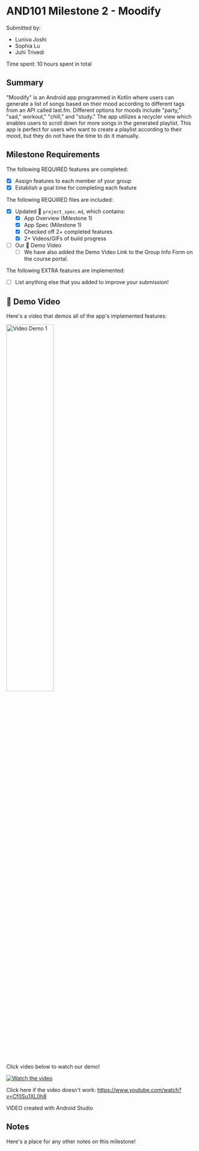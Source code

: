 <!-- (This is a comment) INSTRUCTIONS: Go through this page and fill out any **bolded** entries with their correct values.-->

# AND101 Milestone 2 - Moodify

Submitted by:
- Luniva Joshi
- Sophia Lu
- Juhi Trivedi

Time spent: 10 hours spent in total

## Summary

"Moodify" is an Android app programmed in Kotlin where users can generate a list of songs based on their mood according to different tags from an API called last.fm. Different options for moods include "party," "sad," workout," "chill," and "study." The app utilizes a recycler view which enables users to scroll down for more songs in the generated playlist. This app is perfect for users who want to create a playlist according to their mood, but they do not have the time to do it manually.



## Milestone Requirements

<!-- Please be sure to change the [ ] to [x] for any features you completed.  If a feature is not checked [x], you might miss the points for that item! -->

The following REQUIRED features are completed:

- [x] Assign features to each member of your group
- [x] Establish a goal time for completing each feature

The following REQUIRED files are included:

- [x] Updated 📄 `project_spec.md`, which contains:
  - [x] App Overview (Milestone 1)
  - [x] App Spec (Milestone 1)
  - [x] Checked off 2+ completed features
  - [x] 2+ Videos/GIFs of build progress

- [ ] Our 🎥 Demo Video
  - [ ] We have also added the Demo Video Link to the Group Info Form on the course portal.

The following EXTRA features are implemented:

- [ ] List anything else that you added to improve your submission!

## 🎥 Demo Video

Here's a video that demos all of the app's implemented features:

<img src='capstonefinal.gif' title='Video Demo 1' width='50%' alt='Video Demo 1' />

Click video below to watch our demo!


[![Watch the video](https://www.shutterstock.com/shutterstock/videos/3612797947/thumb/1.jpg?ip=x480)](https://www.youtube.com/watch?v=Cf0Su1XL0h8)


Click here if the video doesn't work: https://www.youtube.com/watch?v=Cf0Su1XL0h8

VIDEO created with Android Studio

## Notes

Here's a place for any other notes on this milestone!
